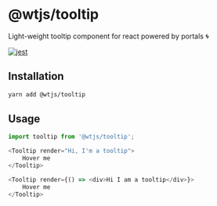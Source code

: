 # @wtjs/tooltip

Light-weight tooltip component for react powered by portals 🌀

[![jest](https://jestjs.io/img/jest-badge.svg)](https://github.com/facebook/jest)

## Installation

```bash
yarn add @wtjs/tooltip
```

## Usage

```js
import tooltip from '@wtjs/tooltip';

<Tooltip render="Hi, I'm a tooltip">
    Hover me
</Tooltip>

<Tooltip render={() => <div>Hi I am a tooltip</div>}>
    Hover me
</Tooltip>
```

